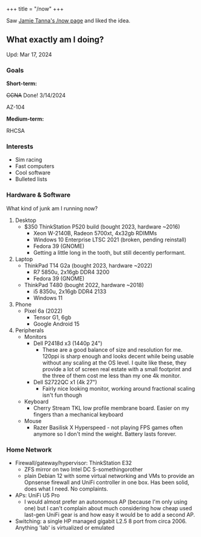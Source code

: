 +++
title = "/now"
+++

Saw [Jamie Tanna's /now page](https://www.jvt.me/now/) and liked the idea.

## What exactly am I doing?

Upd: Mar 17, 2024

### Goals

**Short-term:**

~~CCNA~~ Done! 3/14/2024

AZ-104

**Medium-term:**

RHCSA

### Interests

- Sim racing
- Fast computers
- Cool software
- Bulleted lists

### Hardware & Software

What kind of junk am I running now?

1. Desktop
    - $350 ThinkStation P520 build (bought 2023, hardware ~2016)
        - Xeon W-2140B, Radeon 5700xt, 4x32gb RDIMMs
        - Windows 10 Enterprise LTSC 2021 (broken, pending reinstall)
        - Fedora 39 (GNOME)
        - Getting a little long in the tooth, but still decently performant.
2. Laptop
    - ThinkPad T14 G2a (bought 2023, hardware ~2022)
        - R7 5850u, 2x16gb DDR4 3200
        - Fedora 39 (GNOME)
    - ThinkPad T480 (bought 2022, hardware ~2018)
        - i5 8350u, 2x16gb DDR4 2133
        - Windows 11
3. Phone
    - Pixel 6a (2022)
        - Tensor G1, 6gb
        - Google Android 15
4. Peripherals
    - Monitors
        - Dell P2418d x3 (1440p 24")
            - These are a good balance of size and resolution for me. 120ppi is sharp enough and looks decent while being usable without any scaling at the OS level. I quite like these, they provide a lot of screen real estate with a small footprint and the three of them cost me less than my one 4k monitor.
        - Dell S2722QC x1 (4k 27")
            - Fairly nice looking monitor, working around fractional scaling isn't fun though
    - Keyboard
        - Cherry Stream TKL low profile membrane board. Easier on my fingers than a mechanical keyboard
    - Mouse
        - Razer Basilisk X Hyperspeed - not playing FPS games often anymore so I don't mind the weight. Battery lasts forever.

### Home Network

- Firewall/gateway/hypervisor: ThinkStation E32
    - ZFS mirror on two Intel DC S-somethingorother
    - plain Debian 12 with some virtual networking and VMs to provide an Opnsense firewall and UniFi controller in one box. Has been solid, does what I need. No complaints.
- APs: UniFi U5 Pro
    - I would almost prefer an autonomous AP (because I'm only using one) but I can't complain about much considering how cheap used last-gen UniFi gear is and how easy it would be to add a second AP.
- Switching: a single HP managed gigabit L2.5 8 port from circa 2006. Anything 'lab' is virtualized or emulated